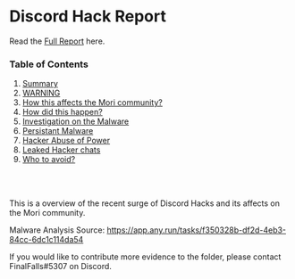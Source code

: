 # Discord Hack Report

Read the [Full Report](/REPORT.md) here.

### Table of Contents

1. [Summary](/REPORT.md#summary)
2. [WARNING](/REPORT.md#warning)
3. [How this affects the Mori community?](/REPORT.md#how-this-affects-the-mori-community)
4. [How did this happen?](/REPORT.md#how-did-this-happen)
5. [Investigation on the Malware](/REPORT.md#investigation-on-the-malware)
6. [Persistant Malware](/REPORT.md#persistant-malware)
7. [Hacker Abuse of Power](/REPORT.md#hacker-abuse-of-power)
8. [Leaked Hacker chats](/REPORT.md#leaked-hacker-chats)
9. [Who to avoid?](/REPORT.md#who-to-avoid)

<br>
<br>

This is a overview of the recent surge of Discord Hacks and its affects on the Mori community.

Malware Analysis Source: https://app.any.run/tasks/f350328b-df2d-4eb3-84cc-6dc1c114da54

If you would like to contribute more evidence to the folder, please contact FinalFalls#5307 on Discord.

